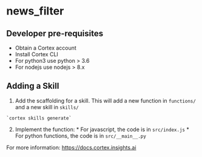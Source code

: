 # news_filter

## Developer pre-requisites
  * Obtain a Cortex account
  * Install Cortex CLI
  * For python3 use python > 3.6
  * For nodejs use nodejs > 8.x

## Adding a Skill

  1. Add the scaffolding for a skill. This will add a new function in `functions/`
     and a new skill in `skills/`

    `cortex skills generate`

  2. Implement the function:
    * For javascript, the code is in `src/index.js`
    * For python functions, the code is in `src/__main__.py`    

For more information: https://docs.cortex.insights.ai
